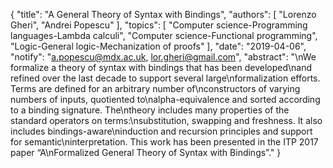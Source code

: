 {
    "title": "A General Theory of Syntax with Bindings",
    "authors": [
        "Lorenzo Gheri",
        "Andrei Popescu"
    ],
    "topics": [
        "Computer science-Programming languages-Lambda calculi",
        "Computer science-Functional programming",
        "Logic-General logic-Mechanization of proofs"
    ],
    "date": "2019-04-06",
    "notify": "a.popescu@mdx.ac.uk, lor.gheri@gmail.com",
    "abstract": "\nWe formalize a theory of syntax with bindings that has been developed\nand refined over the last decade to support several large\nformalization efforts. Terms are defined for an arbitrary number of\nconstructors of varying numbers of inputs, quotiented to\nalpha-equivalence and sorted according to a binding signature. The\ntheory includes many properties of the standard operators on terms:\nsubstitution, swapping and freshness. It also includes bindings-aware\ninduction and recursion principles and support for semantic\ninterpretation. This work has been presented in the ITP 2017 paper “A\nFormalized General Theory of Syntax with Bindings”."
}